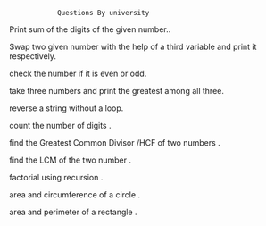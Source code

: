 				Questions By university


Print sum of the digits of the given number..


Swap two given number with the help of a third variable and print it respectively.


check the number if it is even or odd.


take three numbers and print the greatest among all three.


reverse a string without a loop.


count the number of digits .


find the Greatest Common Divisor /HCF of two numbers .


find the LCM of the two number .


factorial using recursion .


area and circumference of a circle .


area and perimeter of a rectangle .


